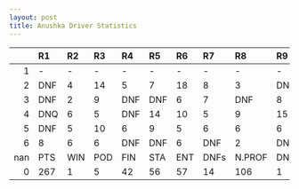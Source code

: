 ```yaml
---
layout: post 
title: Anushka Driver Statistics
--- 
```


|     | R1   | R2   | R3   | R4   | R5   | R6   | R7   | R8     | R9   | R10   | R11   | R12   | Points   | Pos   |
|----:|:-----|:-----|:-----|:-----|:-----|:-----|:-----|:-------|:-----|:------|:------|:------|:---------|:------|
|   1 | -    | -    | -    | -    | -    | -    | -    | -      | -    | -     | -     | -     | 70.0     | 6.0   |
|   2 | DNF  | 4    | 14   | 5    | 7    | 18   | 8    | 3      | DNF  | 4     | 8     | 3     | 105.0    | 3.0   |
|   3 | DNF  | 2    | 9    | DNF  | DNF  | 6    | 7    | DNF    | 8    | DNF   | DNF   | 9     | 129.0    | 3.0   |
|   4 | DNQ  | 6    | 5    | DNF  | 14   | 10   | 5    | 9      | 15   | 6     | 1     | 5     | 131.0    | 2.0   |
|   5 | DNF  | 5    | 10   | 6    | 9    | 5    | 6    | 6      | 6    | 5     | 9     | 13    | 60.0     | 8.0   |
|   6 | 8    | 6    | 6    | DNF  | DNF  | 6    | DNF  | 2      | DNF  | nan   | nan   | nan   | 103.0    | 1.0   |
| nan | PTS  | WIN  | POD  | FIN  | STA  | ENT  | DNFs | N.PROF | DNQ  | %FIN  | PPR   | BST   | CHA      | RNK   |
|   0 | 267  | 1    | 5    | 42   | 56   | 57   | 14   | 106    | 1    | 75.0  | 4.68  | 1     | 0.0      | 9.0   |